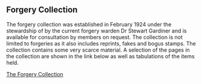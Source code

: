 ## Forgery Collection
The forgery collection was established in February 1924 under the stewardship of by the current forgery warden Dr Stewart Gardiner and is available for consultation by members on request. The collection is not limited to forgeries as it also includes reprints, fakes and bogus stamps. The collection contains some very scarce material. A selection of the pages in the collection are shown in the link below as well as tabulations of the items held.

[The Forgery Collection](pdfs/The-Forgery-Collection.pdf)
